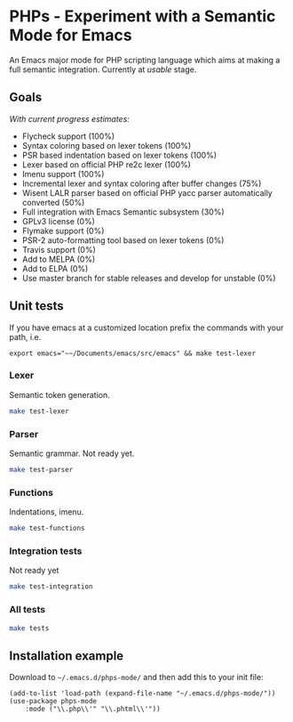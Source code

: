 # PHPs - Experiment with a Semantic Mode for Emacs

An Emacs major mode for PHP scripting language which aims at making a full semantic integration. Currently at *usable* stage.

## Goals

*With current progress estimates:*

* Flycheck support (100%)
* Syntax coloring based on lexer tokens (100%)
* PSR based indentation based on lexer tokens (100%)
* Lexer based on official PHP re2c lexer (100%)
* Imenu support (100%)
* Incremental lexer and syntax coloring after buffer changes (75%)
* Wisent LALR parser based on official PHP yacc parser automatically converted (50%)
* Full integration with Emacs Semantic subsystem (30%)
* GPLv3 license (0%)
* Flymake support (0%)
* PSR-2 auto-formatting tool based on lexer tokens (0%)
* Travis support (0%)
* Add to MELPA (0%)
* Add to ELPA (0%)
* Use master branch for stable releases and develop for unstable (0%)

## Unit tests

If you have emacs at a customized location prefix the commands with your path, i.e.

`export emacs="~~/Documents/emacs/src/emacs" && make test-lexer`

### Lexer

Semantic token generation.

``` bash
make test-lexer
```

### Parser

Semantic grammar. Not ready yet.

``` bash
make test-parser
```

### Functions

Indentations, imenu.

``` bash
make test-functions
```

### Integration tests

Not ready yet

``` bash
make test-integration
```

### All tests

``` bash
make tests
```

## Installation example

Download to `~/.emacs.d/phps-mode/` and then add this to your init file:

``` emacs-lisp
(add-to-list 'load-path (expand-file-name "~/.emacs.d/phps-mode/"))
(use-package phps-mode
    :mode ("\\.php\\'" "\\.phtml\\'"))
```

